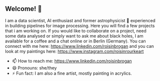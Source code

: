 ## Welcome! 👋

I am a data scientist, AI enthusiast and former astrophysicist 🔭 experienced in building pipelines for image processing. Here you will find a few projects that i am working on. If you would like to collaborate on a project, need some data analysed or simply want to ask me about black holes, I am available for a coffee and a chat online or in Berlin (Germany). You can connect with me here: https://www.linkedin.com/roisinbrogan and you can look at my paintings here: https://www.instagram.com/roisinrourkeart

<!--
**roisin-o-b/roisin-o-b** is a ✨ _special_ ✨ repository because its `README.md` (this file) appears on your GitHub profile.

Here are some ideas to get you started:

- 🔭 I’m currently working on ...
- 🌱 I’m currently learning ...
- 👯 I’m looking to collaborate on ...
- 🤔 I’m looking for help with ...
- 💬 Ask me about ...
- 📫 How to reach me: ...
- 😄 Pronouns: ...
- ⚡ Fun fact: ...
-->

- 📫 How to reach me: https://www.linkedin.com/roisinbrogan
- 😄 Pronouns: she/they
- ⚡ Fun fact: I am also a fine artist, mostly painting in acrylics.

<!--
**roisin-o-b/roisin-o-b** is a ✨ _special_ ✨ repository because its `README.md` (this file) appears on your GitHub profile.

Here are some ideas to get you started:

- 🔭 I’m currently working on ...
- 🌱 I’m currently learning ...
- 👯 I’m looking to collaborate on ...
- 🤔 I’m looking for help with ...
- 💬 Ask me about ...
- 📫 How to reach me: ...
- 😄 Pronouns: ...
- ⚡ Fun fact: ...
-->
